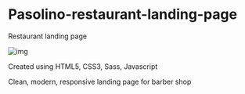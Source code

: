 # Pasolino-restaurant-landing-page
Restaurant landing page 

![img](https://i.ibb.co/bBLp8tY/pasolino1.png)

Created using HTML5, CSS3, Sass, Javascript

Clean, modern, responsive landing page for barber shop
